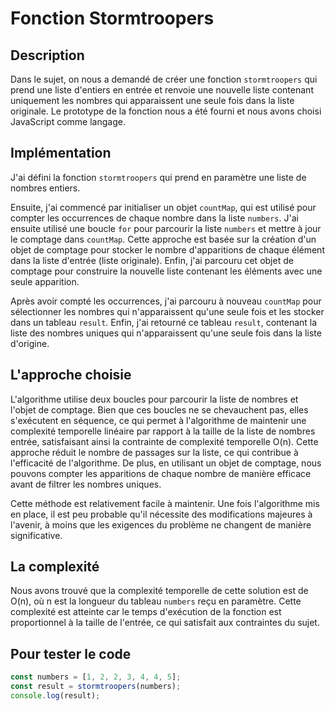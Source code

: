 # Fonction Stormtroopers

## Description
Dans le sujet, on nous a demandé de créer une fonction `stormtroopers` qui prend une liste d'entiers en entrée et renvoie une nouvelle liste contenant uniquement les nombres qui apparaissent une seule fois dans la liste originale. Le prototype de la fonction nous a été fourni et nous avons choisi JavaScript comme langage.

## Implémentation
J'ai défini la fonction `stormtroopers` qui prend en paramètre une liste de nombres entiers.

Ensuite, j'ai commencé par initialiser un objet `countMap`, qui est utilisé pour compter les occurrences de chaque nombre dans la liste `numbers`. J'ai ensuite utilisé une boucle `for` pour parcourir la liste `numbers` et mettre à jour le comptage dans `countMap`. Cette approche est basée sur la création d'un objet de comptage pour stocker le nombre d'apparitions de chaque élément dans la liste d'entrée (liste originale). Enfin, j'ai parcouru cet objet de comptage pour construire la nouvelle liste contenant les éléments avec une seule apparition.

Après avoir compté les occurrences, j'ai parcouru à nouveau `countMap` pour sélectionner les nombres qui n'apparaissent qu'une seule fois et les stocker dans un tableau `result`. Enfin, j'ai retourné ce tableau `result`, contenant la liste des nombres uniques qui n'apparaissent qu'une seule fois dans la liste d'origine.

## L'approche choisie
L'algorithme utilise deux boucles pour parcourir la liste de nombres et l'objet de comptage. Bien que ces boucles ne se chevauchent pas, elles s'exécutent en séquence, ce qui permet à l'algorithme de maintenir une complexité temporelle linéaire par rapport à la taille de la liste de nombres entrée, satisfaisant ainsi la contrainte de complexité temporelle O(n). Cette approche réduit le nombre de passages sur la liste, ce qui contribue à l'efficacité de l'algorithme. De plus, en utilisant un objet de comptage, nous pouvons compter les apparitions de chaque nombre de manière efficace avant de filtrer les nombres uniques.

Cette méthode est relativement facile à maintenir. Une fois l'algorithme mis en place, il est peu probable qu'il nécessite des modifications majeures à l'avenir, à moins que les exigences du problème ne changent de manière significative.

## La complexité
Nous avons trouvé que la complexité temporelle de cette solution est de O(n), où n est la longueur du tableau `numbers` reçu en paramètre. Cette complexité est atteinte car le temps d'exécution de la fonction est proportionnel à la taille de l'entrée, ce qui satisfait aux contraintes du sujet.

## Pour tester le code 
```javascript
const numbers = [1, 2, 2, 3, 4, 4, 5];
const result = stormtroopers(numbers);
console.log(result); 
